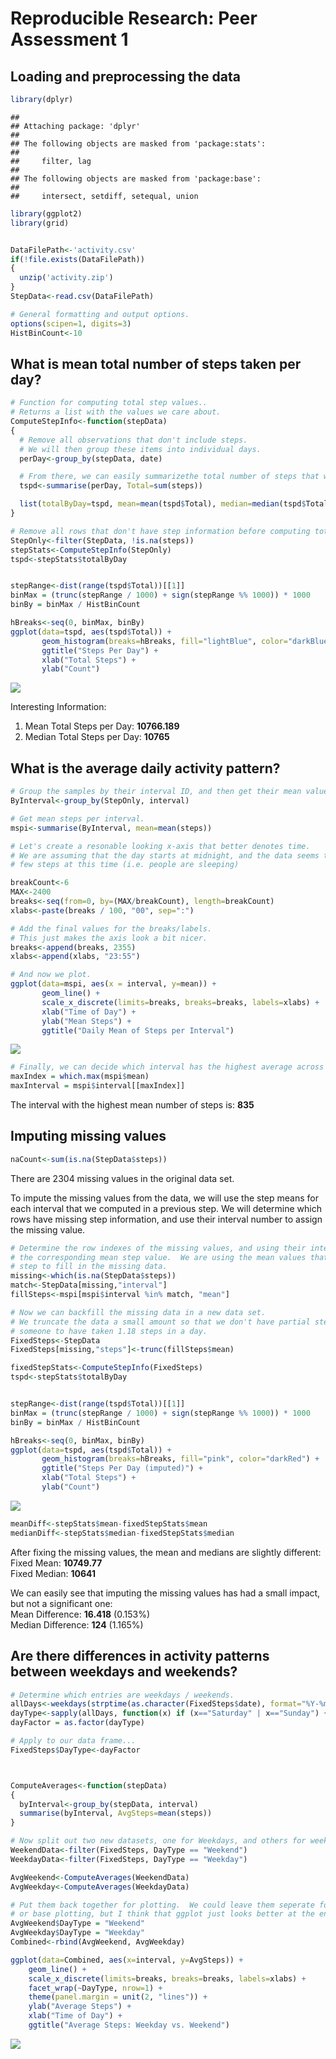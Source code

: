 # Reproducible Research: Peer Assessment 1

<!-- Please set your working directory to this script's location :) -->

## Loading and preprocessing the data


```r
library(dplyr)
```

```
## 
## Attaching package: 'dplyr'
## 
## The following objects are masked from 'package:stats':
## 
##     filter, lag
## 
## The following objects are masked from 'package:base':
## 
##     intersect, setdiff, setequal, union
```

```r
library(ggplot2)
library(grid)


DataFilePath<-'activity.csv'
if(!file.exists(DataFilePath))
{
  unzip('activity.zip')
}
StepData<-read.csv(DataFilePath)

# General formatting and output options.
options(scipen=1, digits=3)
HistBinCount<-10
```


## What is mean total number of steps taken per day?


```r
# Function for computing total step values..
# Returns a list with the values we care about.
ComputeStepInfo<-function(stepData)
{
  # Remove all observations that don't include steps.
  # We will then group these items into individual days.
  perDay<-group_by(stepData, date)

  # From there, we can easily summarizethe total number of steps that we taken per day.
  tspd<-summarise(perDay, Total=sum(steps))

  list(totalByDay=tspd, mean=mean(tspd$Total), median=median(tspd$Total))  
}

# Remove all rows that don't have step information before computing totals, etc.
StepOnly<-filter(StepData, !is.na(steps))
stepStats<-ComputeStepInfo(StepOnly)
tspd<-stepStats$totalByDay


stepRange<-dist(range(tspd$Total))[[1]]
binMax = (trunc(stepRange / 1000) + sign(stepRange %% 1000)) * 1000
binBy = binMax / HistBinCount

hBreaks<-seq(0, binMax, binBy)
ggplot(data=tspd, aes(tspd$Total)) + 
       geom_histogram(breaks=hBreaks, fill="lightBlue", color="darkBlue") +
       ggtitle("Steps Per Day") +
       xlab("Total Steps") +
       ylab("Count")
```

![](PA1_template_files/figure-html/unnamed-chunk-2-1.png) 

Interesting Information:  
1. Mean Total Steps per Day: **10766.189**  
2. Median Total Steps per Day: **10765**

## What is the average daily activity pattern?


```r
# Group the samples by their interval ID, and then get their mean values.
ByInterval<-group_by(StepOnly, interval)

# Get mean steps per interval.
mspi<-summarise(ByInterval, mean=mean(steps))

# Let's create a resonable looking x-axis that better denotes time.
# We are assuming that the day starts at midnight, and the data seems to support this since there are
# few steps at this time (i.e. people are sleeping)

breakCount<-6
MAX<-2400
breaks<-seq(from=0, by=(MAX/breakCount), length=breakCount)
xlabs<-paste(breaks / 100, "00", sep=":")

# Add the final values for the breaks/labels.
# This just makes the axis look a bit nicer.
breaks<-append(breaks, 2355)
xlabs<-append(xlabs, "23:55")

# And now we plot.
ggplot(data=mspi, aes(x = interval, y=mean)) + 
       geom_line() +
       scale_x_discrete(limits=breaks, breaks=breaks, labels=xlabs) +
       xlab("Time of Day") +
       ylab("Mean Steps") +
       ggtitle("Daily Mean of Steps per Interval")
```

![](PA1_template_files/figure-html/unnamed-chunk-3-1.png) 

```r
# Finally, we can decide which interval has the highest average across all days
maxIndex = which.max(mspi$mean)
maxInterval = mspi$interval[[maxIndex]]
```

The interval with the highest mean number of steps is: **835**

## Imputing missing values


```r
naCount<-sum(is.na(StepData$steps))
```

There are 2304 missing values in the original data set.

To impute the missing values from the data, we will use the step means for each interval that we computed in a previous step.  We will determine which rows have missing step information, and use their interval number to assign the missing value.


```r
# Determine the row indexes of the missing values, and using their interval, lookup 
# the corresponding mean step value.  We are using the mean values that we computed from the previous
# step to fill in the missing data.
missing<-which(is.na(StepData$steps))
match<-StepData[missing,"interval"]
fillSteps<-mspi[mspi$interval %in% match, "mean"]

# Now we can backfill the missing data in a new data set.
# We truncate the data a small amount so that we don't have partial steps, i.e. it doesn't make sense for
# someone to have taken 1.18 steps in a day.
FixedSteps<-StepData
FixedSteps[missing,"steps"]<-trunc(fillSteps$mean)

fixedStepStats<-ComputeStepInfo(FixedSteps)
tspd<-stepStats$totalByDay


stepRange<-dist(range(tspd$Total))[[1]]
binMax = (trunc(stepRange / 1000) + sign(stepRange %% 1000)) * 1000
binBy = binMax / HistBinCount

hBreaks<-seq(0, binMax, binBy)
ggplot(data=tspd, aes(tspd$Total)) + 
       geom_histogram(breaks=hBreaks, fill="pink", color="darkRed") +
       ggtitle("Steps Per Day (imputed)") +
       xlab("Total Steps") +
       ylab("Count")
```

![](PA1_template_files/figure-html/unnamed-chunk-5-1.png) 

```r
meanDiff<-stepStats$mean-fixedStepStats$mean
medianDiff<-stepStats$median-fixedStepStats$median
```

After fixing the missing values, the mean and medians are slightly different:  
Fixed Mean: **10749.77**  
Fixed Median: **10641**

We can easily see that imputing the missing values has had a small impact, but not a significant one:  
Mean Difference: **16.418** (0.153%)  
Median Difference: **124** (1.165%)

## Are there differences in activity patterns between weekdays and weekends?


```r
# Determine which entries are weekdays / weekends.
allDays<-weekdays(strptime(as.character(FixedSteps$date), format="%Y-%m-%d"))
dayType<-sapply(allDays, function(x) if (x=="Saturday" | x=="Sunday") { "Weekend" } else { "Weekday"}, USE.NAMES=FALSE  )
dayFactor = as.factor(dayType)

# Apply to our data frame...
FixedSteps$DayType<-dayFactor



ComputeAverages<-function(stepData)
{
  byInterval<-group_by(stepData, interval)
  summarise(byInterval, AvgSteps=mean(steps))
}

# Now split out two new datasets, one for Weekdays, and others for weekends.
WeekendData<-filter(FixedSteps, DayType == "Weekend")
WeekdayData<-filter(FixedSteps, DayType == "Weekday")

AvgWeekend<-ComputeAverages(WeekendData)
AvgWeekday<-ComputeAverages(WeekdayData)

# Put them back together for plotting.  We could leave them seperate for lattice plotting,
# or base plotting, but I think that ggplot just looks better at the end of the day.
AvgWeekend$DayType = "Weekend"
AvgWeekday$DayType = "Weekday"
Combined<-rbind(AvgWeekend, AvgWeekday)

ggplot(data=Combined, aes(x=interval, y=AvgSteps)) +
    geom_line() +
    scale_x_discrete(limits=breaks, breaks=breaks, labels=xlabs) +
    facet_wrap(~DayType, nrow=1) +
    theme(panel.margin = unit(2, "lines")) +
    ylab("Average Steps") +
    xlab("Time of Day") +
    ggtitle("Average Steps: Weekday vs. Weekend")
```

![](PA1_template_files/figure-html/unnamed-chunk-6-1.png) 

